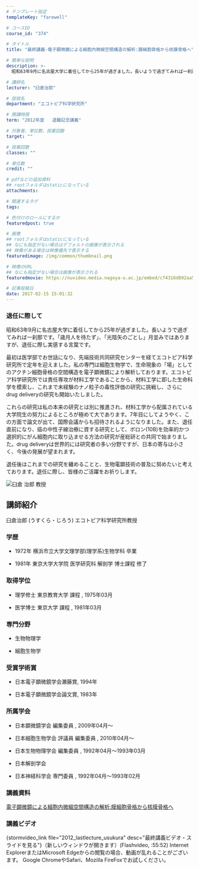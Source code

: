 ```yaml
---
# テンプレート指定
templateKey: "farewell"

# コースID
course_id: "374"

# タイトル
title: "最終講義-電子顕微鏡による細胞内微細空間構造の解析:膜細胞骨格から核膜骨格へ"

# 簡単な説明
description: >-
  昭和63年9月に名古屋大学に着任してから25年が過ぎました。長いようで過ぎてみれば一刹那です。「歳月人を待たず」、「光陰矢のごとし」月並みではありますが、退任に際し実感する言葉です。 最初...

# 講師名
lecturer: "臼倉治郎"

# 部局名
department: "エコトピア科学研究所"

# 開講時限
term: "2012年度	退職記念講義"

# 対象者、単位数、授業回数
target: ""

# 授業回数
classes: ""

# 単位数
credit: ""

# pdfなどの追加資料
## rootフォルダはstaticになっている
attachments: 

# 関連するタグ
tags:

# 色付けのロールにするか
featuredpost: true

# 画像
## rootフォルダはstaticになっている
## なにも指定がない場合はデフォルトの画像が表示される
## 映像がある場合は映像優先で表示する
featuredimage: /img/common/thumbnail.png

# 映像のURL
## なにも指定がない場合は画像が表示される
featuredmovie: https://nuvideo.media.nagoya-u.ac.jp/embed/cf4316d892aa5dd3ec3a7b347e2034ce6a5785cf

# 記事投稿日
date: 2017-02-15 15:01:32
---
```


### 退任に際して


昭和63年9月に名古屋大学に着任してから25年が過ぎました。長いようで過ぎてみれば一刹那です。「歳月人を待たず」、「光陰矢のごとし」月並みではありますが、退任に際し実感する言葉です。

最初は医学部でお世話になり、先端技術共同研究センターを経てエコトピア科学研究所で定年を迎えました。私の専門は細胞生物学で、生命現象の「場」としてのアクチン細胞骨格の空間構造を電子顕微鏡により解析しております。エコトピア科学研究所では責任専攻が材料工学であることから、材料工学に即した生命科学を模索し、これまで未経験のナノ粒子の毒性評価の研究に挑戦し、さらにdrug deliveryの研究も開始いたしました。

これらの研究は私の本来の研究とは別に推進され、材料工学から配属されている大学院生の努力によるところが極めて大であります。7年目にしてようやく、この方面で論文が出て、国際会議からも招待されるようになりました。また、退任直前になり、癌の中性子線治療に資する研究として、ボロン(10B)を効率的かつ選択的にがん細胞内に取り込ませる方法の研究が産総研との共同で始まりました。drug deliveryは世界的には研究者の多い分野ですが、日本の寄与は小さく、今後の発展が望まれます。

退任後はこれまでの研究を纏めることと、生物電顕技術の普及に努めたいと考えております。退任に際し、皆様のご活躍をお祈りします。


![臼倉 治郎 教授](/files/374/s_H24usukura_facephoto.jpg) 

## 講師紹介


臼倉治郎 (うすくら・じろう) エコトピア科学研究所教授


### 学歴



* 1972年 横浜市立大学文理学部(理学系)生物学科 卒業

* 1981年 東京大学大学院 医学研究科 解剖学 博士課程 修了


### 取得学位



* 理学修士 東京教育大学 課程 , 1975年03月

* 医学博士 東京大学 課程 , 1981年03月


### 専門分野



* 生物物理学

* 細胞生物学


### 受賞学術賞



* 日本電子顕微鏡学会瀬藤賞, 1994年

* 日本電子顕微鏡学会論文賞, 1983年


### 所属学会



* 日本顕微鏡学会 編集委員 , 2009年04月〜

* 日本細胞生物学会 評議員 編集委員 , 2010年04月〜

* 日本生物物理学会 編集委員 , 1992年04月〜1993年03月

* 日本解剖学会

* 日本神経科学会 専門委員 , 1992年04月〜1993年02月


### 講義資料


[電子顕微鏡による細胞内微細空間構造の解析:膜細胞骨格から核膜骨格へ](/files/374/usukura_lastlecture.pdf) 


### 講義ビデオ


{stormvideo_link file="2012_lastlecture_usukura" desc="最終講義ビデオ・スライドを見る"}（新しいウィンドウが開きます）(Flashvideo, :55:52)
Internet ExplorerまたはMicrosoft Edgeからの閲覧の場合、動画が乱れることがございます。
Google ChromeやSafari、Mozilla FireFoxでお試しください。